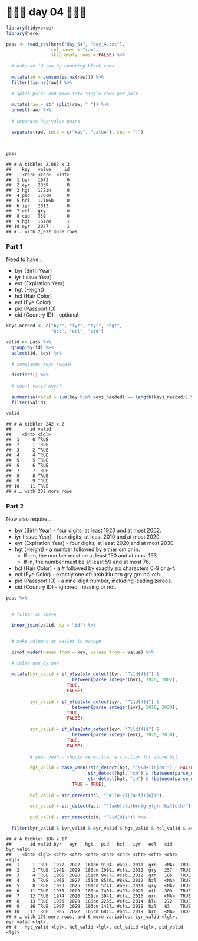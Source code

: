 🎄🎄🎄 day 04 🎄🎄🎄
================

``` r
library(tidyverse)
library(here)
```

``` r
pass <- read_csv(here("day_04", "day_4.txt"),
                 col_names = "raw",
                 skip_empty_rows = FALSE) %>%
  
  # make an id row by counting blank rows
  
  mutate(id = cumsum(is.na(raw))) %>% 
  filter(!is.na(raw)) %>% 
  
  # split pairs and make into single rows per pair
  
  mutate(raw = str_split(raw, " ")) %>% 
  unnest(raw) %>% 
  
  # separate key:value pairs
  
  separate(raw, into = c("key", "value"), sep = ":")
  
  

pass
```

    ## # A tibble: 2,082 x 3
    ##    key   value     id
    ##    <chr> <chr>  <int>
    ##  1 byr   1971       0
    ##  2 eyr   2039       0
    ##  3 hgt   172in      0
    ##  4 pid   170cm      0
    ##  5 hcl   17106b     0
    ##  6 iyr   2012       0
    ##  7 ecl   gry        0
    ##  8 cid   339        0
    ##  9 hgt   161cm      1
    ## 10 eyr   2027       1
    ## # … with 2,072 more rows

### Part 1

Need to have…

  - byr (Birth Year)
  - iyr (Issue Year)
  - eyr (Expiration Year)
  - hgt (Height)
  - hcl (Hair Color)
  - ecl (Eye Color)
  - pid (Passport ID)
  - cid (Country ID) - optional

<!-- end list -->

``` r
keys_needed <- c("byr", "iyr", "eyr", "hgt",
                 "hcl", "ecl", "pid")

valid <- pass %>% 
  group_by(id) %>%
  select(id, key) %>% 
  
  # sometimes keys repeat
  
  distinct() %>% 
  
  # count valid keys!
  
  summarise(valid = sum(key %in% keys_needed) == length(keys_needed)) %>% 
  filter(valid)

valid
```

    ## # A tibble: 242 x 2
    ##       id valid
    ##    <int> <lgl>
    ##  1     0 TRUE 
    ##  2     1 TRUE 
    ##  3     2 TRUE 
    ##  4     4 TRUE 
    ##  5     5 TRUE 
    ##  6     6 TRUE 
    ##  7     7 TRUE 
    ##  8     8 TRUE 
    ##  9     9 TRUE 
    ## 10    11 TRUE 
    ## # … with 232 more rows

### Part 2

Now also require…

  - byr (Birth Year) - four digits; at least 1920 and at most 2002.
  - iyr (Issue Year) - four digits; at least 2010 and at most 2020.
  - eyr (Expiration Year) - four digits; at least 2020 and at most 2030.
  - hgt (Height) - a number followed by either cm or in:
      - If cm, the number must be at least 150 and at most 193.
      - If in, the number must be at least 59 and at most 76.
  - hcl (Hair Color) - a \# followed by exactly six characters 0-9 or
    a-f.
  - ecl (Eye Color) - exactly one of: amb blu brn gry grn hzl oth.
  - pid (Passport ID) - a nine-digit number, including leading zeroes.
  - cid (Country ID) - ignored, missing or not.

<!-- end list -->

``` r
pass %>% 
  
  
  # filter as above
  
  inner_join(valid, by = "id") %>% 


  # make columns as easier to manage
  
  pivot_wider(names_from = key, values_from = value) %>% 
  
  # rules one by one
  
  mutate(byr_valid = if_else(str_detect(byr, "^\\d{4}$") &
                         between(parse_integer(byr), 1920, 2002),
                       TRUE,
                       FALSE),
         
         iyr_valid = if_else(str_detect(iyr, "^\\d{4}$") &
                         between(parse_integer(iyr), 2010, 2020),
                       TRUE,
                       FALSE),
         
         eyr_valid = if_else(str_detect(eyr, "^\\d{4}$") &
                         between(parse_integer(eyr), 2020, 2030),
                       TRUE,
                       FALSE),
         
         # yeah yeah - should've written a function for above bit
         
         hgt_valid = case_when(!str_detect(hgt, "^\\d+(in|cm)") ~ FALSE,
                               str_detect(hgt, "cm") & !between(parse_number(hgt), 150, 193) ~ FALSE,
                               str_detect(hgt, "in") & !between(parse_number(hgt),  59, 76)  ~ FALSE,
                         TRUE ~ TRUE),
         
         hcl_valid = str_detect(hcl, "^#([0-9]|[a-f]){6}$"),
         
         ecl_valid = str_detect(ecl, "^(amb|blu|brn|gry|grn|hzl|oth)"),
         
         pid_valid = str_detect(pid, "^\\d{9}$")) %>%
  
  filter(byr_valid & iyr_valid & eyr_valid & hgt_valid & hcl_valid & ecl_valid & pid_valid)
```

    ## # A tibble: 186 x 17
    ##       id valid byr   eyr   hgt   pid   hcl   iyr   ecl   cid   byr_valid
    ##    <int> <lgl> <chr> <chr> <chr> <chr> <chr> <chr> <chr> <chr> <lgl>    
    ##  1     1 TRUE  1977  2027  161cm 9104… #a97… 2011  grn   <NA>  TRUE     
    ##  2     2 TRUE  1941  2029  186cm 1089… #cfa… 2012  gry   257   TRUE     
    ##  3     4 TRUE  1966  2020  151cm 9477… #ceb… 2012  grn   105   TRUE     
    ##  4     5 TRUE  1966  2027  155cm 8536… #888… 2012  hzl   <NA>  TRUE     
    ##  5     8 TRUE  1923  2025  191cm 5741… #a97… 2019  gry   <NA>  TRUE     
    ##  6    11 TRUE  1955  2029  188cm 7401… #a97… 2020  oth   309   TRUE     
    ##  7    12 TRUE  1974  2026  151cm 3941… #cfa… 2016  grn   <NA>  TRUE     
    ##  8    13 TRUE  1956  2029  188cm 2265… #efc… 2014  blu   272   TRUE     
    ##  9    16 TRUE  1997  2029  193cm 1417… #cfa… 2019  hzl   83    TRUE     
    ## 10    17 TRUE  1985  2022  165cm 6815… #6b5… 2019  brn   <NA>  TRUE     
    ## # … with 176 more rows, and 6 more variables: iyr_valid <lgl>, eyr_valid <lgl>,
    ## #   hgt_valid <lgl>, hcl_valid <lgl>, ecl_valid <lgl>, pid_valid <lgl>
